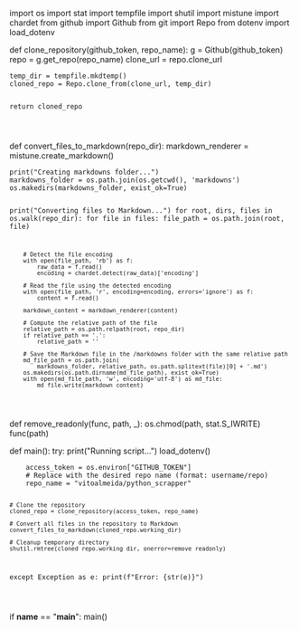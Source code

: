 <p>import os
import stat
import tempfile
import shutil
import mistune
import chardet
from github import Github
from git import Repo
from dotenv import load_dotenv</p>
<p>def clone_repository(github_token, repo_name):
    g = Github(github_token)
    repo = g.get_repo(repo_name)
    clone_url = repo.clone_url</p>
<pre><code>temp_dir = tempfile.mkdtemp()
cloned_repo = Repo.clone_from(clone_url, temp_dir)

return cloned_repo


</code></pre>
<p>def convert_files_to_markdown(repo_dir):
    markdown_renderer = mistune.create_markdown()</p>
<pre><code>print(&quot;Creating markdowns folder...&quot;)
markdowns_folder = os.path.join(os.getcwd(), 'markdowns')
os.makedirs(markdowns_folder, exist_ok=True)

print(&quot;Converting files to Markdown...&quot;)
for root, dirs, files in os.walk(repo_dir):
    for file in files:
        file_path = os.path.join(root, file)

        # Detect the file encoding
        with open(file_path, 'rb') as f:
            raw_data = f.read()
            encoding = chardet.detect(raw_data)['encoding']

        # Read the file using the detected encoding
        with open(file_path, 'r', encoding=encoding, errors='ignore') as f:
            content = f.read()

        markdown_content = markdown_renderer(content)

        # Compute the relative path of the file
        relative_path = os.path.relpath(root, repo_dir)
        if relative_path == '.':
            relative_path = ''

        # Save the Markdown file in the /markdowns folder with the same relative path
        md_file_path = os.path.join(
            markdowns_folder, relative_path, os.path.splitext(file)[0] + '.md')
        os.makedirs(os.path.dirname(md_file_path), exist_ok=True)
        with open(md_file_path, 'w', encoding='utf-8') as md_file:
            md_file.write(markdown_content)


</code></pre>
<p>def remove_readonly(func, path, _):
    os.chmod(path, stat.S_IWRITE)
    func(path)</p>
<p>def main():
    try:
        print(&quot;Running script...&quot;)
        load_dotenv()</p>
<pre><code>    access_token = os.environ[&quot;GITHUB_TOKEN&quot;]
    # Replace with the desired repo name (format: username/repo)
    repo_name = &quot;vitoalmeida/python_scrapper&quot;

    # Clone the repository
    cloned_repo = clone_repository(access_token, repo_name)

    # Convert all files in the repository to Markdown
    convert_files_to_markdown(cloned_repo.working_dir)

    # Cleanup temporary directory
    shutil.rmtree(cloned_repo.working_dir, onerror=remove_readonly)

except Exception as e:
    print(f&quot;Error: {str(e)}&quot;)


</code></pre>
<p>if <strong>name</strong> == &quot;<strong>main</strong>&quot;:
    main()</p>
